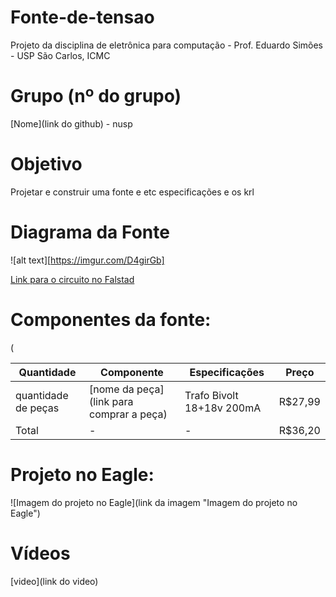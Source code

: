 # Fonte-de-tensao
Projeto da disciplina de eletrônica para computação - Prof. Eduardo Simões - USP São Carlos, ICMC

# Grupo (nº do grupo)
[Nome](link do github) - nusp

# Objetivo
Projetar e construir uma fonte e etc especificações e os krl

# Diagrama da Fonte
![alt text][https://imgur.com/D4girGb]

[Link para o circuito no Falstad](https://tinyurl.com/25gdhbp7)

# Componentes da fonte:
(

|  Quantidade  |  Componente  |  Especificações  |  Preço  |
|---|---|---|---|
| quantidade de peças | [nome da peça](link para comprar a peça) |Trafo Bivolt 18+18v 200mA|R$27,99|
| Total | - | - |R$36,20|


# Projeto no Eagle: 
![Imagem do projeto no Eagle](link da imagem "Imagem do projeto no Eagle")

# Vídeos 
[video](link do video)
